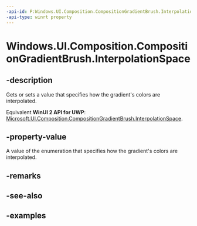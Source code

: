 ```yaml
---
-api-id: P:Windows.UI.Composition.CompositionGradientBrush.InterpolationSpace
-api-type: winrt property
---
```


<!-- Property syntax.
public CompositionColorSpace InterpolationSpace { get;  set; }
-->

# Windows.UI.Composition.CompositionGradientBrush.InterpolationSpace

## -description

Gets or sets a value that specifies how the gradient's colors are interpolated.

Equivalent **WinUI 2 API for UWP**: [Microsoft.UI.Composition.CompositionGradientBrush.InterpolationSpace](/windows/winui/api/microsoft.ui.composition.compositiongradientbrush.interpolationspace).

## -property-value

A value of the enumeration that specifies how the gradient's colors are interpolated.

## -remarks

## -see-also

## -examples

